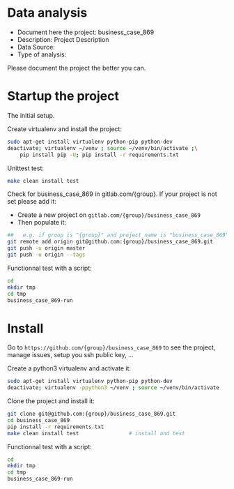# Data analysis
- Document here the project: business_case_869
- Description: Project Description
- Data Source:
- Type of analysis:

Please document the project the better you can.

# Startup the project

The initial setup.

Create virtualenv and install the project:
```bash
sudo apt-get install virtualenv python-pip python-dev
deactivate; virtualenv ~/venv ; source ~/venv/bin/activate ;\
    pip install pip -U; pip install -r requirements.txt
```

Unittest test:
```bash
make clean install test
```

Check for business_case_869 in gitlab.com/{group}.
If your project is not set please add it:

- Create a new project on `gitlab.com/{group}/business_case_869`
- Then populate it:

```bash
##   e.g. if group is "{group}" and project_name is "business_case_869"
git remote add origin git@github.com:{group}/business_case_869.git
git push -u origin master
git push -u origin --tags
```

Functionnal test with a script:

```bash
cd
mkdir tmp
cd tmp
business_case_869-run
```

# Install

Go to `https://github.com/{group}/business_case_869` to see the project, manage issues,
setup you ssh public key, ...

Create a python3 virtualenv and activate it:

```bash
sudo apt-get install virtualenv python-pip python-dev
deactivate; virtualenv -ppython3 ~/venv ; source ~/venv/bin/activate
```

Clone the project and install it:

```bash
git clone git@github.com:{group}/business_case_869.git
cd business_case_869
pip install -r requirements.txt
make clean install test                # install and test
```
Functionnal test with a script:

```bash
cd
mkdir tmp
cd tmp
business_case_869-run
```
